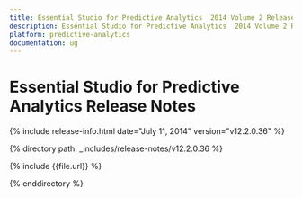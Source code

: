 ```yaml
---
title: Essential Studio for Predictive Analytics  2014 Volume 2 Release Notes  
description: Essential Studio for Predictive Analytics  2014 Volume 2 Release Notes  
platform: predictive-analytics
documentation: ug
---
```


# Essential Studio for Predictive Analytics  Release Notes  

{% include release-info.html date="July 11, 2014"  version="v12.2.0.36" %} 


{% directory path: _includes/release-notes/v12.2.0.36 %}

{% include {{file.url}} %}

{% enddirectory %}